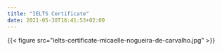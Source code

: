 ```yaml
---
title: "IELTS Certificate"
date: 2021-05-30T16:41:53+02:00
---
```


{{< figure src="ielts-certificate-micaelle-nogueira-de-carvalho.jpg" >}}
